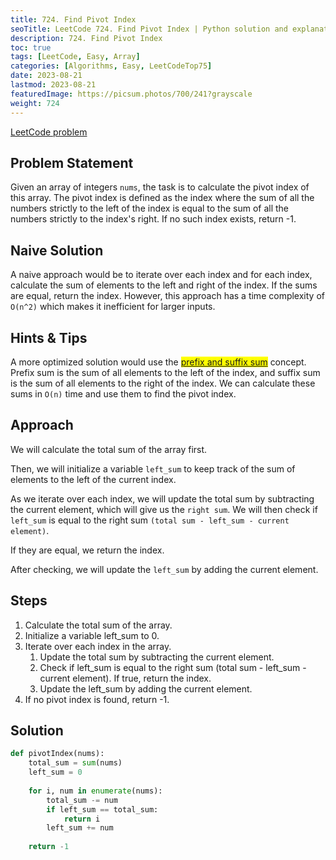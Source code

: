 ```yaml
---
title: 724. Find Pivot Index
seoTitle: LeetCode 724. Find Pivot Index | Python solution and explanation
description: 724. Find Pivot Index
toc: true
tags: [LeetCode, Easy, Array]
categories: [Algorithms, Easy, LeetCodeTop75]
date: 2023-08-21
lastmod: 2023-08-21
featuredImage: https://picsum.photos/700/241?grayscale
weight: 724
---
```


[LeetCode problem](<https://leetcode.com/problems/find-pivot-index/>)

## Problem Statement

Given an array of integers `nums`, the task is to calculate the pivot index of this array. The pivot index is defined as the index where the sum of all the numbers strictly to the left of the index is equal to the sum of all the numbers strictly to the index's right. If no such index exists, return -1.

## Naive Solution

A naive approach would be to iterate over each index and for each index, calculate the sum of elements to the left and right of the index. If the sums are equal, return the index. However, this approach has a time complexity of `O(n^2)` which makes it inefficient for larger inputs.

## Hints & Tips

A more optimized solution would use the <mark>[prefix and suffix sum](https://romankurnovskii.com/en/tracks/algorithms-101/algorithms/#prefix-sums)</mark> concept. Prefix sum is the sum of all elements to the left of the index, and suffix sum is the sum of all elements to the right of the index. We can calculate these sums in `O(n)` time and use them to find the pivot index.

## Approach

We will calculate the total sum of the array first.

Then, we will initialize a variable `left_sum` to keep track of the sum of elements to the left of the current index.

As we iterate over each index, we will update the total sum by subtracting the current element, which will give us the `right sum`. We will then check if `left_sum` is equal to the right sum `(total sum - left_sum - current element)`.

If they are equal, we return the index.

After checking, we will update the `left_sum` by adding the current element.

## Steps

1. Calculate the total sum of the array.
2. Initialize a variable left_sum to 0.
3. Iterate over each index in the array.
   1. Update the total sum by subtracting the current element.
   2. Check if left_sum is equal to the right sum (total sum - left_sum - current element). If true, return the index.
   3. Update the left_sum by adding the current element.
4. If no pivot index is found, return -1.

## Solution

```python
def pivotIndex(nums):
    total_sum = sum(nums)
    left_sum = 0
    
    for i, num in enumerate(nums):
        total_sum -= num
        if left_sum == total_sum:
            return i
        left_sum += num
    
    return -1
```
